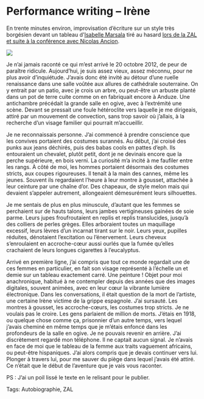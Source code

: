 # Performance writing – Irène

En trente minutes environ, improvisation d’écriture sur un style très borgésien devant un tableau d'[Isabelle Marsala](http://www.isabelle-marsala.fr/) tiré au hasard [lors de la ZAL et suite à la conférence avec Nicolas Ancion](http://blog.tcrouzet.com/2012/10/21/la-tragique-tragedie-du-livre/).

![](http://blog.tcrouzet.comhttps://tcrouzet.com/images_tc/2012/10/da71c63c1ac611e2a94522000a1d03ab_7-450x450.jpg)

Je n’ai jamais raconté ce qui m’est arrivé le 20 octobre 2012, de peur de paraître ridicule. Aujourd’hui, je suis assez vieux, assez méconnu, pour ne plus avoir d’inquiétude. J’avais donc été invité au détour d’une ruelle renaissance dans une salle voûtée aux allures de cathédrale souterraine. On y entrait par un patio, avec je crois un arbre, ou peut-être un arbuste planté dans un pot de terre cuite comme on en fabriquait encore à Anduze. Une antichambre précédait la grande salle en ogive, avec à l’extrémité une scène. Devant se pressait une foule hétéroclite vers laquelle je me dirigeais, attiré par un mouvement de convection, sans trop savoir où j’allais, à la recherche d’un visage familier qui pourrait m’accueillir.

Je ne reconnaissais personne. J’ai commencé à prendre conscience que les convives portaient des costumes surannés. Au début, j’ai croisé des punks aux jeans déchirés, puis des babas cools en pattes d’eph. Ils entouraient un chevalet, plutôt petit, dont je ne devinais encore que la perche supérieure, en bois verni. La curiosité m’a incité à me faufiler entre les rangs. À côté de moi, les hommes portaient désormais des costumes stricts, aux coupes rigoureuses. Il tenait à la main des cannes, même les jeunes. Souvent ils regardaient l’heure à leur montre à gousset, attachée à leur ceinture par une chaîne d’or. Des chapeaux, de style melon mais qui devaient s’appeler autrement, allongeaient démesurément leurs silhouettes.

Je me sentais de plus en plus minuscule, d’autant que les femmes se perchaient sur de hauts talons, leurs jambes vertigineuses gainées de soie parme. Leurs jupes froufroutaient en replis et replis translucides, jusqu’à des colliers de perles grèges. Elles arboraient toutes un maquillage excessif, leurs lèvres d’un incarnat tirant sur le noir. Leurs yeux, pupilles réduites, dénotaient l’excitation ou l’énervement. Leurs cheveux s’enroulaient en accroche-cœur aussi ourlés que la fumée qu’elles crachaient de leurs longues cigarettes à l’eucalyptus.

Arrivé en première ligne, j’ai compris que tout ce monde regardait une de ces femmes en particulier, en fait son visage représenté à l’échelle un et demie sur un tableau exactement carré. Une peinture ! Objet pour moi anachronique, habitué à ne contempler depuis des années que des images digitales, souvent animées, avec en leur cœur la vibrante lumière électronique. Dans les conversations, il était question de la mort de l’artiste, une certaine Irène victime de la grippe espagnole. J’ai sursauté. Les montres à gousset, les accroche-cœurs, les costumes trop stricts. Je ne voulais pas le croire. Les gens parlaient de million de morts. J’étais en 1918, ou quelque chose comme ça, prisonnier d’un autre temps, vers lequel j’avais cheminé en même temps que je m’étais enfoncé dans les profondeurs de la salle en ogive. Je ne pouvais revenir en arrière. J’ai discrètement regardé mon téléphone. Il ne captait aucun signal. Je n’avais en face de moi que le tableau de la femme aux traits vaguement africains, ou peut-être hispaniques. J’ai alors compris que je devais continuer vers lui. Plonger à travers lui, pour me sauver du piège dans lequel j’avais été attiré. Ce n’était que le début de l’aventure que je vais vous raconter.

PS : J’ai un poil lissé le texte en le relisant pour le publier.

Tags: Autobiographie, ZAL